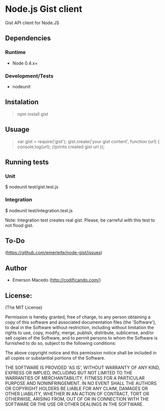 Node.js Gist client
===================
Gist API client for Node.JS

Dependencies
------------

### Runtime
* Node 0.4.x+

### Development/Tests
* nodeunit

Instalation
-----------
> npm install gist 

Usuage
------
> var gist = require('gist');
> gist.create('your gist content', function (url) {
>   console.log(url); //prints created gist url
> });

Running tests
-------------

### Unit
$ nodeunit test/gist.test.js

### Integration
$ nodeunit test/integration.test.js

Note: Integration test creates real gist. Please, be carreful with this test to not flood gist.

To-Do
-----
 (<https://github.com/emerleite/node-gist/issues>)

Author
------

* Emerson Macedo (<http://codificando.com/>)

License:
--------

(The MIT License)

Permission is hereby granted, free of charge, to any person obtaining
a copy of this software and associated documentation files (the
'Software'), to deal in the Software without restriction, including
without limitation the rights to use, copy, modify, merge, publish,
distribute, sublicense, and/or sell copies of the Software, and to
permit persons to whom the Software is furnished to do so, subject to
the following conditions:

The above copyright notice and this permission notice shall be
included in all copies or substantial portions of the Software.

THE SOFTWARE IS PROVIDED 'AS IS', WITHOUT WARRANTY OF ANY KIND,
EXPRESS OR IMPLIED, INCLUDING BUT NOT LIMITED TO THE WARRANTIES OF
MERCHANTABILITY, FITNESS FOR A PARTICULAR PURPOSE AND NONINFRINGEMENT.
IN NO EVENT SHALL THE AUTHORS OR COPYRIGHT HOLDERS BE LIABLE FOR ANY
CLAIM, DAMAGES OR OTHER LIABILITY, WHETHER IN AN ACTION OF CONTRACT,
TORT OR OTHERWISE, ARISING FROM, OUT OF OR IN CONNECTION WITH THE
SOFTWARE OR THE USE OR OTHER DEALINGS IN THE SOFTWARE.
